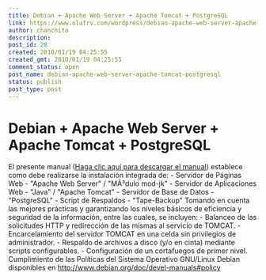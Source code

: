```yaml
---
title: Debian + Apache Web Server + Apache Tomcat + PostgreSQL
link: https://www.olafrv.com/wordpress/debian-apache-web-server-apache-tomcat-postgresql/
author: chanchito
description: 
post_id: 28
created: 2010/01/19 04:25:55
created_gmt: 2010/01/19 04:25:55
comment_status: open
post_name: debian-apache-web-server-apache-tomcat-postgresql
status: publish
post_type: post
---
```


# Debian + Apache Web Server + Apache Tomcat + PostgreSQL

El presente manual ([Haga clic aquí para descargar el manual](../wp-content/uploads/2010/01/debian4_apache2_tomcat5_pgsql74.txt)) establece como debe realizarse la instalación integrada de: \- Servidor de Páginas Web - "Apache Web Server" / "MÃ³dulo mod-jk" \- Servidor de Aplicaciones Web - "Java" / "Apache Tomcat" \- Servidor de Base de Datos - "PostgreSQL" \- Script de Respaldos - "Tape-Backup" Tomando en cuenta las mejores prácticas y garantizando los niveles básicos de eficiencia y seguridad de la información, entre las cuales, se incluyen: \- Balanceo de las solicitudes HTTP y redirección de las mismas al servicio de TOMCAT. \- Encarcelamiento del servidor TOMCAT en una celda sin privilegios de administrador. \- Respaldo de archivos a disco (y/o en cinta) mediante scripts configurables. \- Configuración de un cortafuegos de primer nivel. Cumplimiento de las Polí­ticas del Sistema Operativo GNU/Linux Debian disponibles en http://www.debian.org/doc/devel-manuals#policy
